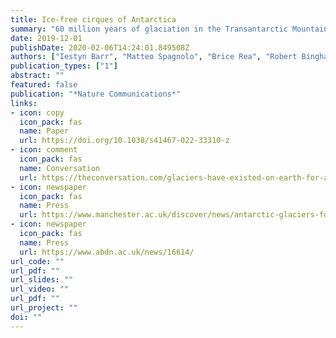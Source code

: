 ```yaml
---
title: Ice-free cirques of Antarctica
summary: "60 million years of glaciation in the Transantarctic Mountains, now published in *Nature Communications*" 
date: 2019-12-01
publishDate: 2020-02-06T14:24:01.849508Z
authors: ["Iestyn Barr", "Matteo Spagnolo", "Brice Rea", "Robert Bingham", "Rachel Oien", "Kathryn Adamson", "Jeremy Ely", "Donal Mullan", "Ramón Pellitero", "Matt Tomkins"]
publication_types: ["1"]
abstract: ""
featured: false
publication: "*Nature Communications*"
links:
- icon: copy
  icon_pack: fas
  name: Paper
  url: https://doi.org/10.1038/s41467-022-33310-z
- icon: comment
  icon_pack: fas
  name: Conversation
  url: https://theconversation.com/glaciers-have-existed-on-earth-for-at-least-60-million-years-far-longer-than-previously-thought-195693  
- icon: newspaper
  icon_pack: fas
  name: Press
  url: https://www.manchester.ac.uk/discover/news/antarctic-glaciers-formed-30-million-years-earlier/
- icon: newspaper
  icon_pack: fas
  name: Press
  url: https://www.abdn.ac.uk/news/16614/
url_code: ""
url_pdf: ""
url_slides: ""
url_video: ""
url_pdf: ""
url_project: ""
doi: ""
---
```


